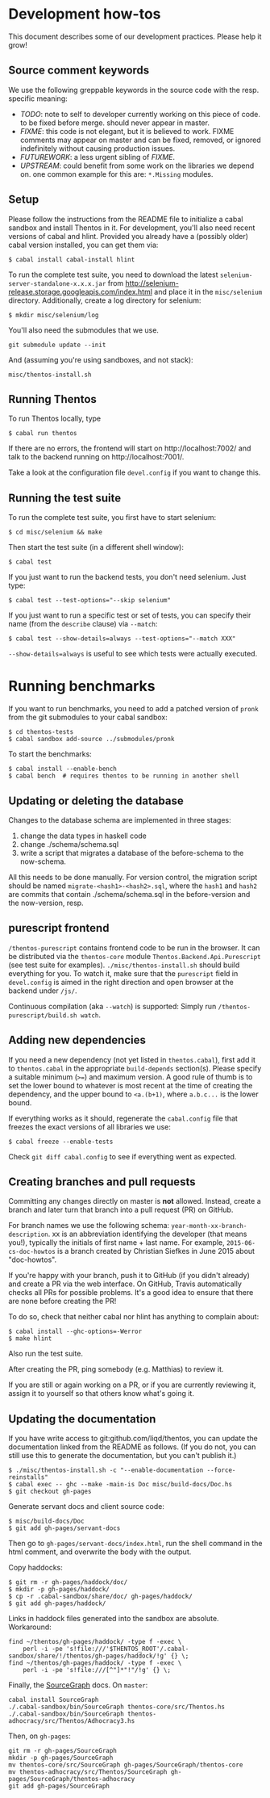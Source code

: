 # Development how-tos

This document describes some of our development practices. Please help it
grow!

## Source comment keywords

We use the following greppable keywords in the source code with the
resp.  specific meaning:

- *TODO*: note to self to developer currently working on this piece of
   code.  to be fixed before merge.  should never appear in master.
- *FIXME*: this code is not elegant, but it is believed to work.
   FIXME comments may appear on master and can be fixed, removed, or
   ignored indefinitely without causing production issues.
- *FUTUREWORK*: a less urgent sibling of *FIXME*.
- *UPSTREAM*: could benefit from some work on the libraries we depend
   on.  one common example for this are: `*.Missing` modules.

## Setup

Please follow the instructions from the README file to initialize a cabal
sandbox and install Thentos in it. For development, you'll also need recent
versions of cabal and hlint. Provided you already have a (possibly older)
cabal version installed, you can get them via:

```shell
$ cabal install cabal-install hlint
```

To run the complete test suite, you need to download the latest
`selenium-server-standalone-x.x.x.jar` from
http://selenium-release.storage.googleapis.com/index.html and place it in
the `misc/selenium` directory. Additionally, create a log directory for
selenium:

```shell
$ mkdir misc/selenium/log
```

You'll also need the submodules that we use.

```shell
git submodule update --init
```
And (assuming you're using sandboxes, and not stack):

```shell
misc/thentos-install.sh
```

## Running Thentos

To run Thentos locally, type

```shell
$ cabal run thentos
```

If there are no errors, the frontend will start on http://localhost:7002/
and talk to the backend running on http://localhost:7001/.

Take a look at the configuration file `devel.config` if you want to change
this.

## Running the test suite

To run the complete test suite, you first have to start selenium:

```shell
$ cd misc/selenium && make
```

Then start the test suite (in a different shell window):

```shell
$ cabal test
```

If you just want to run the backend tests, you don't need selenium. Just
type:

```shell
$ cabal test --test-options="--skip selenium"
```

If you just want to run a specific test or set of tests, you can specify
their name (from the `describe` clause) via `--match`:

```shell
$ cabal test --show-details=always --test-options="--match XXX"
```

`--show-details=always` is useful to see which tests were actually
executed.

# Running benchmarks

If you want to run benchmarks, you need to add a patched version of
`pronk` from the git submodules to your cabal sandbox:

```shell
$ cd thentos-tests
$ cabal sandbox add-source ../submodules/pronk
```

To start the benchmarks:

```shell
$ cabal install --enable-bench
$ cabal bench  # requires thentos to be running in another shell
```

## Updating or deleting the database

Changes to the database schema are implemented in three stages:

1. change the data types in haskell code
2. change ./schema/schema.sql
3. write a script that migrates a database of the before-schema to the now-schema.

All this needs to be done manually.  For version control, the
migration script should be named `migrate-<hash1>-<hash2>.sql`, where
the `hash1` and `hash2` are commits that contain ./schema/schema.sql
in the before-version and the now-version, resp.

## purescript frontend

`/thentos-purescript` contains frontend code to be run in the browser.
It can be distributed via the `thentos-core` module
`Thentos.Backend.Api.Purescript` (see test suite for examples).
`./misc/thentos-install.sh` should build everything for you.  To watch
it, make sure that the `purescript` field in `devel.config` is aimed
in the right direction and open browser at the backend under `/js/`.

Continuous compilation (aka `--watch`) is supported: Simply run
`/thentos-purescript/build.sh watch`.

## Adding new dependencies

If you need a new dependency (not yet listed in `thentos.cabal`), first add
it to `thentos.cabal` in the appropriate `build-depends` section(s). Please
specify a suitable minimum (`>=`) and maximum version. A good rule of thumb
is to set the lower bound to whatever is most recent at the time of
creating the dependency, and the upper bound to `<a.(b+1)`, where
`a.b.c...` is the lower bound.

If everything works as it should, regenerate the `cabal.config` file that
freezes the exact versions of all libraries we use:

```shell
$ cabal freeze --enable-tests
```

Check `git diff cabal.config` to see if everything went as expected.

## Creating branches and pull requests

Committing any changes directly on master is **not** allowed. Instead,
create a branch and later turn that branch into a pull request (PR) on
GitHub.

For branch names we use the following schema:
`year-month-xx-branch-description`. xx is an abbreviation identifying the
developer (that means you!), typically the initials of first name + last
name. For example, `2015-06-cs-doc-howtos` is a branch created by Christian
Siefkes in June 2015 about "doc-howtos".

If you're happy with your branch, push it to GitHub (if you didn't already)
and create a PR via the web interface. On GitHub, Travis automatically
checks all PRs for possible problems. It's a good idea to ensure that there
are none before creating the PR!

To do so, check that neither cabal nor hlint has anything to complain
about:

```shell
$ cabal install --ghc-options=-Werror
$ make hlint
```

Also run the test suite.

After creating the PR, ping somebody (e.g. Matthias) to review it.

If you are still or again working on a PR, or if you are currently
reviewing it, assign it to yourself so that others know what's going it.

## Updating the documentation

If you have write access to git:github.com/liqd/thentos, you can
update the documentation linked from the README as follows.  (If you
do not, you can still use this to generate the documentation, but you
can't publish it.)

```shell
$ ./misc/thentos-install.sh -c "--enable-documentation --force-reinstalls"
$ cabal exec -- ghc --make -main-is Doc misc/build-docs/Doc.hs
$ git checkout gh-pages
```

Generate servant docs and client source code:

```shell
$ misc/build-docs/Doc
$ git add gh-pages/servant-docs
```

Then go to `gh-pages/servant-docs/index.html`, run the shell command
in the html comment, and overwrite the body with the output.

Copy haddocks:

```shell
$ git rm -r gh-pages/haddock/doc/
$ mkdir -p gh-pages/haddock/
$ cp -r .cabal-sandbox/share/doc/ gh-pages/haddock/
$ git add gh-pages/haddock/
```

Links in haddock files generated into the sandbox are absolute.  Workaround:

```shell
find ~/thentos/gh-pages/haddock/ -type f -exec \
    perl -i -pe 's!file:///'$THENTOS_ROOT'/.cabal-sandbox/share/!/thentos/gh-pages/haddock/!g' {} \;
find ~/thentos/gh-pages/haddock/ -type f -exec \
    perl -i -pe 's!file:///[^"]*"!"/!g' {} \;
```

Finally, the
[SourceGraph](https://hackage.haskell.org/package/SourceGraph/) docs.
On `master`:

```shell
cabal install SourceGraph
./.cabal-sandbox/bin/SourceGraph thentos-core/src/Thentos.hs
./.cabal-sandbox/bin/SourceGraph thentos-adhocracy/src/Thentos/Adhocracy3.hs
```

Then, on `gh-pages`:

```shell
git rm -r gh-pages/SourceGraph
mkdir -p gh-pages/SourceGraph
mv thentos-core/src/SourceGraph gh-pages/SourceGraph/thentos-core
mv thentos-adhocracy/src/Thentos/SourceGraph gh-pages/SourceGraph/thentos-adhocracy
git add gh-pages/SourceGraph
```
